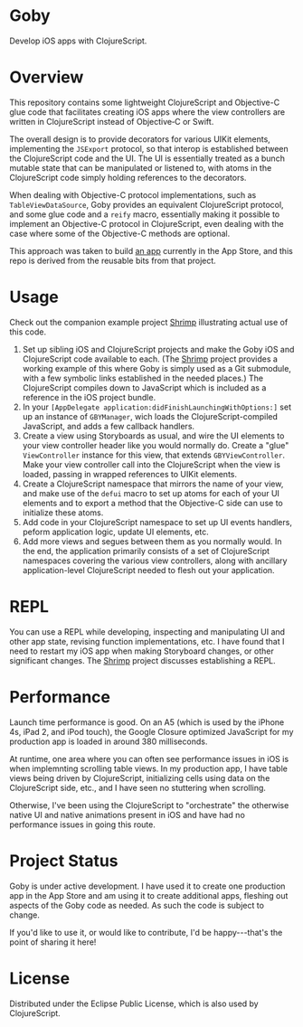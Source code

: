 Goby
====

Develop iOS apps with ClojureScript.

Overview
========

This repository contains some lightweight ClojureScript and Objective-C glue code that facilitates creating iOS apps where the view controllers are written in ClojureScript instead of Objective‑C or Swift.

The overall design is to provide decorators for various UIKit elements, implementing the `JSExport` protocol, so that interop is established between the ClojureScript code and the UI. The UI is essentially treated as a bunch mutable state that can be manipulated or listened to, with atoms in the ClojureScript code simply holding references to the decorators.

When dealing with Objective-C protocol implementations, such as `TableViewDataSource`, Goby provides an equivalent ClojureScript protocol, and some glue code and a `reify` macro, essentially making it possible to implement an Objective-C protocol in ClojureScript, even dealing with the case where some of the Objective-C methods are optional.

This approach was taken to build [an app](http://fikesfarm.com/cc/) currently in the App Store, and this repo is derived from the reusable bits from that project.

Usage
=====

Check out the companion example project [Shrimp](https://github.com/mfikes/shrimp) illustrating actual use of this code.

1. Set up sibling iOS and ClojureScript projects and make the Goby iOS and ClojureScript code available to each. (The [Shrimp](https://github.com/mfikes/shrimp) project provides a working example of this where Goby is simply used as a Git submodule, with a few symbolic links established in the needed places.) The ClojureScript compiles down to JavaScript which is included as a reference in the iOS project bundle.
2. In your `[AppDelegate application:didFinishLaunchingWithOptions:]` set up an instance of `GBYManager`, wich loads the ClojureScript-compiled JavaScript, and adds a few callback handlers.
3. Create a view using Storyboards as usual, and wire the UI elements to your view controller header like you would normally do. Create a "glue" `ViewController` instance for this view, that extends `GBYViewController`. Make your view controller call into the ClojureScript when the view is loaded, passing in wrapped references to UIKit elements.
4. Create a ClojureScript namespace that mirrors the name of your view, and make use of the `defui` macro to set up atoms for each of your UI elements and to export a method that the Objective-C side can use to initialize these atoms.
5. Add code in your ClojureScript namespace to set up UI events handlers, peform application logic, update UI elements, etc.
6. Add more views and segues between them as you normally would. In the end, the application primarily consists of a set of ClojureScript namespaces covering the various view controllers, along with ancillary application-level ClojureScript needed to flesh out your application.

REPL
====

You can use a REPL while developing, inspecting and manipulating UI and other app state, revising function implementations, etc. I have found that I need to restart my iOS app when making Storyboard changes, or other significant changes. The [Shrimp](https://github.com/mfikes/shrimp) project discusses establishing a REPL.

Performance
===========

Launch time performance is good. On an A5 (which is used by the iPhone 4s, iPad 2, and iPod touch), the Google Closure optimized JavaScript for my production app is loaded in around 380 milliseconds.

At runtime, one area where you can often see performance issues in iOS is when implemnting scrolling table views. In my production app, I have table views being driven by ClojureScript, initializing cells using data on the ClojureScript side, etc., and I have seen no stuttering when scrolling.

Otherwise, I've been using the ClojureScript to "orchestrate" the otherwise native UI and native animations present in iOS and have had no performance issues in going this route.


Project Status
==============

Goby is under active development. I have used it to create one production app in the App Store and am using it to create additional apps, fleshing out aspects of the Goby code as needed. As such the code is subject to change.

If you'd like to use it, or would like to contribute, I'd be happy---that's the point of sharing it here!

License
=======

Distributed under the Eclipse Public License, which is also used by ClojureScript.
